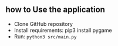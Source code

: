 
## how to Use the application


- Clone GitHub repository 
- Install requirements: pip3 install pygame
- Run: `python3 src/main.py`


